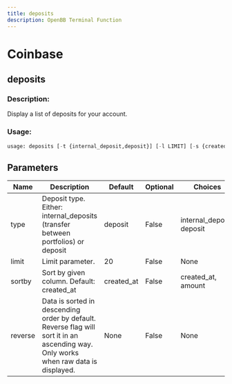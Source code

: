 ```yaml
---
title: deposits
description: OpenBB Terminal Function
---
```


# Coinbase

## deposits

### Description: 

Display a list of deposits for your account.

### Usage: 
```python
usage: deposits [-t {internal_deposit,deposit}] [-l LIMIT] [-s {created_at,amount}] [-r]
```

## Parameters

| Name | Description | Default | Optional | Choices |
| ---- | ----------- | ------- | -------- | ------- |
| type | Deposit type. Either: internal_deposits (transfer between portfolios) or deposit | deposit | False | internal_deposit, deposit |
| limit | Limit parameter. | 20 | False | None |
| sortby | Sort by given column. Default: created_at | created_at | False | created_at, amount |
| reverse | Data is sorted in descending order by default. Reverse flag will sort it in an ascending way. Only works when raw data is displayed. | None | False | None |


